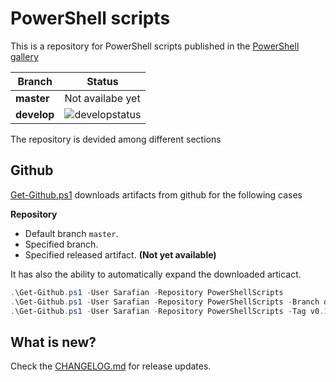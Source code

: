 # PowerShell scripts

This is a repository for PowerShell scripts published in the [PowerShell gallery](http://www.powershellgallery.com/)

| Branch | Status |
| ------ | ------ |
| **master** | Not availabe yet |
| **develop** | ![developstatus](https://asarafian.visualstudio.com/DefaultCollection/_apis/public/build/definitions/9411077a-da68-4370-9d62-7fa8ec77dfa9/8/badge) |

The repository is devided among different sections

## Github

[Get-Github.ps1](Source\Scripts\Github\Get-Github.ps1) downloads artifacts from github for the following cases

**Repository**
- Default branch `master`.
- Specified branch.
- Specified released artifact. **(Not yet available)**

It has also the ability to automatically expand the downloaded articact.

```powershell
.\Get-Github.ps1 -User Sarafian -Repository PowerShellScripts
.\Get-Github.ps1 -User Sarafian -Repository PowerShellScripts -Branch develop
.\Get-Github.ps1 -User Sarafian -Repository PowerShellScripts -Tag v0.1 # Not yet available
```

## What is new?

Check the [CHANGELOG.md](CHANGELOG.md) for release updates.